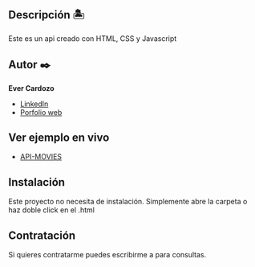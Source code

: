## Descripción 🏝

Este es un api creado con HTML, CSS y Javascript

## Autor ✒️
**Ever Cardozo**

* [LinkedIn]()
* [Porfolio web]()

## Ver ejemplo en vivo 
- [API-MOVIES]( https://evercar.github.io/api-movie/)

## Instalación 
Este proyecto no necesita de instalación. Simplemente abre la carpeta o haz doble click en el .html
  
## Contratación
Si quieres contratarme puedes escribirme a  para consultas.
